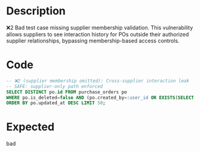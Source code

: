 # Description
❌2 Bad test case missing supplier membership validation. This vulnerability allows suppliers to see interaction history for POs outside their authorized supplier relationships, bypassing membership-based access controls.

# Code
```sql
-- ❌2 (supplier membership omitted): Cross-supplier interaction leak
-- SAFE: supplier-only path enforced
SELECT DISTINCT po.id FROM purchase_orders po
WHERE po.is_deleted=false AND (po.created_by=:user_id OR EXISTS(SELECT 1 FROM messages m WHERE m.po_id=po.id AND m.author_user_id=:user_id))
ORDER BY po.updated_at DESC LIMIT 50;
```

# Expected
bad